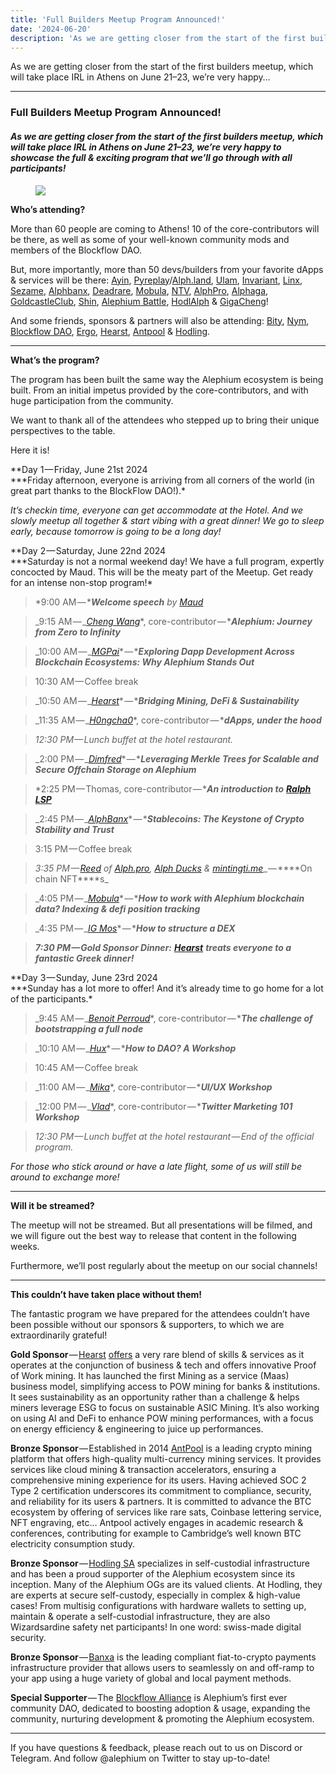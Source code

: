 ```yaml
---
title: 'Full Builders Meetup Program Announced!'
date: '2024-06-20'
description: 'As we are getting closer from the start of the first builders meetup, which will take place IRL in Athens on June 21–23, we’re very happy…'
---
```


As we are getting closer from the start of the first builders meetup, which will take place IRL in Athens on June 21–23, we’re very happy…

---

### **Full Builders Meetup Program Announced!**

#### _As we are getting closer from the start of the first builders meetup, which will take place IRL in Athens on June 21–23, we’re very happy to showcase the full & exciting program that we’ll go through with all participants!_

<figure id="ee53" class="graf graf--figure graf-after--h4">
<img src="https://cdn-images-1.medium.com/max/800/1*maPC5Vk5WxOOOdiq1u8-Yg.png" class="graf-image" data-image-id="1*maPC5Vk5WxOOOdiq1u8-Yg.png" data-width="1616" data-height="1086" data-is-featured="true" />
</figure>

**Who’s attending?**

More than 60 people are coming to Athens! 10 of the core-contributors will be there, as well as some of your well-known community mods and members of the Blockflow DAO.

But, more importantly, more than 50 devs/builders from your favorite dApps & services will be there: <a href="https://x.com/ayincoin" class="markup--anchor markup--p-anchor" data-href="https://x.com/ayincoin" rel="noopener" target="_blank">Ayin</a>, <a href="https://x.com/PyreplayDotCom" class="markup--anchor markup--p-anchor" data-href="https://x.com/PyreplayDotCom" rel="noopener" target="_blank">Pyreplay</a>/<a href="https://x.com/fugashu_codes" class="markup--anchor markup--p-anchor" data-href="https://x.com/fugashu_codes" rel="noopener" target="_blank">Alph.land</a>, <a href="https://x.com/ulamlabs" class="markup--anchor markup--p-anchor" data-href="https://x.com/ulamlabs" rel="noopener" target="_blank">Ulam</a>, <a href="https://x.com/invariant_labs" class="markup--anchor markup--p-anchor" data-href="https://x.com/invariant_labs" rel="noopener" target="_blank">Invariant</a>, <a href="https://x.com/linx_labs" class="markup--anchor markup--p-anchor" data-href="https://x.com/linx_labs" rel="noopener" target="_blank">Linx</a>, <a href="https://x.com/SesameWallet" class="markup--anchor markup--p-anchor" data-href="https://x.com/SesameWallet" rel="noopener" target="_blank">Sezame</a>, <a href="https://x.com/alephiumbank" class="markup--anchor markup--p-anchor" data-href="https://x.com/alephiumbank" rel="noopener" target="_blank">Alphbanx</a>, <a href="https://x.com/DeadRareNFT" class="markup--anchor markup--p-anchor" data-href="https://x.com/DeadRareNFT" rel="noopener" target="_blank">Deadrare</a>, <a href="https://mobula.io/chain/alephium" class="markup--anchor markup--p-anchor" data-href="https://mobula.io/chain/alephium" rel="noopener" target="_blank">Mobula</a>, <a href="https://x.com/notrustverif" class="markup--anchor markup--p-anchor" data-href="https://x.com/notrustverif" rel="noopener" target="_blank">NTV</a>, <a href="https://x.com/Alphdotpro" class="markup--anchor markup--p-anchor" data-href="https://x.com/Alphdotpro" rel="noopener" target="_blank">AlphPro</a>, <a href="https://x.com/AlphagaMarket" class="markup--anchor markup--p-anchor" data-href="https://x.com/AlphagaMarket" rel="noopener" target="_blank">Alphaga</a>, <a href="https://x.com/GoldCastleClub" class="markup--anchor markup--p-anchor" data-href="https://x.com/GoldCastleClub" rel="noopener" target="_blank">GoldcastleClub</a>, <a href="https://x.com/Shin_Inu_Aleph" class="markup--anchor markup--p-anchor" data-href="https://x.com/Shin_Inu_Aleph" rel="noopener" target="_blank">Shin</a>, <a href="https://x.com/AlephiumBattle" class="markup--anchor markup--p-anchor" data-href="https://x.com/AlephiumBattle" rel="noopener" target="_blank">Alephium Battle</a>, <a href="https://x.com/PhoenixErgo" class="markup--anchor markup--p-anchor" data-href="https://x.com/PhoenixErgo" rel="noopener" target="_blank">HodlAlph</a> & <a href="https://x.com/gigacheng" class="markup--anchor markup--p-anchor" data-href="https://x.com/gigacheng" rel="noopener" target="_blank">GigaCheng</a>!

And some friends, sponsors & partners will also be attending: <a href="https://x.com/bity" class="markup--anchor markup--p-anchor" data-href="https://x.com/bity" rel="noopener" target="_blank">Bity</a>, <a href="https://x.com/nymproject" class="markup--anchor markup--p-anchor" data-href="https://x.com/nymproject" rel="noopener" target="_blank">Nym</a>, <a href="https://x.com/Blockflow_DAO" class="markup--anchor markup--p-anchor" data-href="https://x.com/Blockflow_DAO" rel="noopener" target="_blank">Blockflow DAO</a>, <a href="https://x.com/ergo_platform" class="markup--anchor markup--p-anchor" data-href="https://x.com/ergo_platform" rel="noopener" target="_blank">Ergo</a>, <a href="https://x.com/Hearst_io" class="markup--anchor markup--p-anchor" data-href="https://x.com/Hearst_io" rel="noopener" target="_blank">Hearst</a>, <a href="https://x.com/AntPoolofficial" class="markup--anchor markup--p-anchor" data-href="https://x.com/AntPoolofficial" rel="noopener" target="_blank">Antpool</a> & <a href="http://hodling.ch" class="markup--anchor markup--p-anchor" data-href="http://hodling.ch" rel="noopener" target="_blank">Hodling</a>.

---

**What’s the program?**

The program has been built the same way the Alephium ecosystem is being built. From an initial impetus provided by the core-contributors, and with huge participation from the community.

We want to thank all of the attendees who stepped up to bring their unique perspectives to the table.

Here it is!

**Day 1 — Friday, June 21st 2024  
\***Friday afternoon, everyone is arriving from all corners of the world (in great part thanks to the BlockFlow DAO!).\*

_It’s checkin time, everyone can get accommodate at the Hotel. And we slowly meetup all together & start vibing with a great dinner! We go to sleep early, because tomorrow is going to be a long day!_

**Day 2 — Saturday, June 22nd 2024  
\***Saturday is not a normal weekend day! We have a full program, expertly concocted by Maud. This will be the meaty part of the Meetup. Get ready for an intense non-stop program!\*

> \*9:00 AM — \***_Welcome speech_** _by_ <a href="https://x.com/MaudBannwart" class="markup--anchor markup--blockquote-anchor" data-href="https://x.com/MaudBannwart" rel="noopener" target="_blank"><em>Maud</em></a>

> _9:15 AM — _<a href="https://x.com/wachmc" class="markup--anchor markup--blockquote-anchor" data-href="https://x.com/wachmc" rel="noopener" target="_blank"><em>Cheng Wang</em></a>\*, core-contributor — \***_Alephium: Journey from Zero to Infinity_**

> _10:00 AM — _<a href="https://x.com/shishirpai" class="markup--anchor markup--blockquote-anchor" data-href="https://x.com/shishirpai" rel="noopener" target="_blank"><em>MGPai</em></a>\* — \***_Exploring Dapp Development Across Blockchain Ecosystems: Why Alephium Stands Out_**

> 10:30 AM — Coffee break

> _10:50 AM — _<a href="https://x.com/Hearst_io" class="markup--anchor markup--blockquote-anchor" data-href="https://x.com/Hearst_io" rel="noopener" target="_blank"><em>Hearst</em></a>\* — \***_Bridging Mining, DeFi & Sustainability_**

> _11:35 AM — _<a href="https://x.com/hongchao" class="markup--anchor markup--blockquote-anchor" data-href="https://x.com/hongchao" rel="noopener" target="_blank"><em>H0ngcha0</em></a>\*, core-contributor — \***_dApps, under the hood_**

> _12:30 PM — Lunch buffet at the hotel restaurant._

> _2:00 PM — _<a href="https://x.com/notdimfred" class="markup--anchor markup--blockquote-anchor" data-href="https://x.com/notdimfred" rel="noopener" target="_blank"><em>Dimfred</em></a>\* — \***_Leveraging Merkle Trees for Scalable and Secure Offchain Storage on Alephium_**

> \*2:25 PM — Thomas, core-contributor — \***_An introduction to_** <a href="https://github.com/alephium/ralph-lsp" class="markup--anchor markup--blockquote-anchor" data-href="https://github.com/alephium/ralph-lsp" rel="noopener" target="_blank"><strong><em>Ralph LSP</em></strong></a>

> _2:45 PM — _<a href="https://x.com/alephiumbank" class="markup--anchor markup--blockquote-anchor" data-href="https://x.com/alephiumbank" rel="noopener" target="_blank"><em>AlphBanx</em></a>\* — \***_Stablecoins: The Keystone of Crypto Stability and Trust_**

> 3:15 PM — Coffee break

> _3:35 PM — _<a href="https://x.com/0x_reed" class="markup--anchor markup--blockquote-anchor" data-href="https://x.com/0x_reed" rel="noopener" target="_blank"><em>Reed</em></a> _of_ <a href="http://alph.pro" class="markup--anchor markup--blockquote-anchor" data-href="http://alph.pro" rel="noopener" target="_blank"><em>Alph.pro</em></a>_,_ <a href="https://x.com/alph_ducks" class="markup--anchor markup--blockquote-anchor" data-href="https://x.com/alph_ducks" rel="noopener" target="_blank"><em>Alph Ducks</em></a> _&_ <a href="http://mintingti.me" class="markup--anchor markup--blockquote-anchor" data-href="http://mintingti.me" rel="noopener" target="_blank"><em>mintingti.me</em></a>_ — \***\*On chain NFT\*\***s_

> _4:05 PM — _<a href="https://mobula.io/chain/alephium" class="markup--anchor markup--blockquote-anchor" data-href="https://mobula.io/chain/alephium" rel="noopener" target="_blank"><em>Mobula</em></a>\* — \***_How to work with Alephium blockchain data? Indexing & defi position tracking_**

> _4:35 PM — _<a href="https://x.com/IgMosqueira" class="markup--anchor markup--blockquote-anchor" data-href="https://x.com/IgMosqueira" rel="noopener" target="_blank"><em>IG Mos</em></a>\* — \***_How to structure a DEX_**

> **_7:30 PM — Gold Sponsor Dinner:_** <a href="https://x.com/Hearst_io" class="markup--anchor markup--blockquote-anchor" data-href="https://x.com/Hearst_io" rel="noopener" target="_blank"><strong><em>Hearst</em></strong></a> **_treats everyone to a fantastic Greek dinner!_**

**Day 3 — Sunday, June 23rd 2024  
\***Sunday has a lot more to offer! And it’s already time to go home for a lot of the participants.\*

> _9:45 AM — _<a href="https://x.com/killerwhile" class="markup--anchor markup--blockquote-anchor" data-href="https://x.com/killerwhile" rel="noopener" target="_blank"><em>Benoit Perroud</em></a>\*, core-contributor — \***_The challenge of bootstrapping a full node_**

> _10:10 AM — _<a href="https://x.com/huxian333" class="markup--anchor markup--blockquote-anchor" data-href="https://x.com/huxian333" rel="noopener" target="_blank"><em>Hux</em></a>\* — \***_How to DAO? A Workshop_**

> 10:45 AM — Coffee break

> _11:00 AM — _<a href="https://x.com/mika_pote" class="markup--anchor markup--blockquote-anchor" data-href="https://x.com/mika_pote" rel="noopener" target="_blank"><em>Mika</em></a>\*, core-contributor — \***_UI/UX Workshop_**

> _12:00 PM — _<a href="https://x.com/Estragon77" class="markup--anchor markup--blockquote-anchor" data-href="https://x.com/Estragon77" rel="noopener" target="_blank"><em>Vlad</em></a>\*, core-contributor — \***_Twitter Marketing 101 Workshop_**

> _12:30 PM — Lunch buffet at the hotel restaurant — End of the official program._

_For those who stick around or have a late flight, some of us will still be around to exchange more!_

---

**Will it be streamed?**

The meetup will not be streamed. But all presentations will be filmed, and we will figure out the best way to release that content in the following weeks.

Furthermore, we’ll post regularly about the meetup on our social channels!

---

**This couldn’t have taken place without them!**

The fantastic program we have prepared for the attendees couldn’t have been possible without our sponsors & supporters, to which we are extraordinarily grateful!

**Gold Sponsor** — <a href="https://hearst-capital.com/" class="markup--anchor markup--p-anchor" data-href="https://hearst-capital.com/" rel="noopener" target="_blank">Hearst</a> <a href="https://x.com/hearst_io" class="markup--anchor markup--p-anchor" data-href="https://x.com/hearst_io" rel="noopener" target="_blank">offers</a> a very rare blend of skills & services as it operates at the conjunction of business & tech and offers innovative Proof of Work mining. It has launched the first Mining as a service (Maas) business model, simplifying access to POW mining for banks & institutions. It sees sustainability as an opportunity rather than a challenge & helps miners leverage ESG to focus on sustainable ASIC Mining. It’s also working on using AI and DeFi to enhance POW mining performances, with a focus on energy efficiency & engineering to juice up performances.

**Bronze Sponsor** — Established in 2014 <a href="https://t.co/rhYEA44gQq" class="markup--anchor markup--p-anchor" data-href="https://t.co/rhYEA44gQq" rel="noopener" target="_blank">AntPool</a> is a leading crypto mining platform that offers high-quality multi-currency mining services. It provides services like cloud mining & transaction accelerators, ensuring a comprehensive mining experience for its users. Having achieved SOC 2 Type 2 certification underscores its commitment to compliance, security, and reliability for its users & partners. It is committed to advance the BTC ecosystem by offering of services like rare sats, Coinbase lettering service, NFT engraving, etc… Antpool actively engages in academic research & conferences, contributing for example to Cambridge’s well known BTC electricity consumption study.

**Bronze Sponsor** — <a href="https://hodling.ch/" class="markup--anchor markup--p-anchor" data-href="https://hodling.ch/" rel="noopener" target="_blank">Hodling SA</a> specializes in self-custodial infrastructure and has been a proud supporter of the Alephium ecosystem since its inception. Many of the Alephium OGs are its valued clients. At Hodling, they are experts at secure self-custody, especially in complex & high-value cases! From multisig configurations with hardware wallets to setting up, maintain & operate a self-custodial infrastructure, they are also Wizardsardine safety net participants! In one word: swiss-made digital security.

**Bronze Sponsor** — <a href="https://openocean.banxa.com/" class="markup--anchor markup--p-anchor" data-href="https://openocean.banxa.com/" rel="noopener" target="_blank">Banxa</a> is the leading compliant fiat-to-crypto payments infrastructure provider that allows users to seamlessly on and off-ramp to your app using a huge variety of global and local payment methods.

**Special Supporter** — The <a href="https://x.com/Blockflow_DAO" class="markup--anchor markup--p-anchor" data-href="https://x.com/Blockflow_DAO" rel="noopener" target="_blank">Blockflow Alliance</a> is Alephium’s first ever community DAO, dedicated to boosting adoption & usage, expanding the community, nurturing development & promoting the Alephium ecosystem.

---

If you have questions & feedback, please reach out to us on Discord or Telegram. And follow @alephium on Twitter to stay up-to-date!
